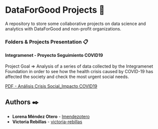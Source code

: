 # DataForGood Projects 🚀
A repository to store some collaborative projects on data science and analytics with DataForGood and non-profit organizations.


### Folders & Projects Presentation 📋

#### Integramenet - Proyecto Seguimiento COVID19

Project Goal => Analysis of a series of data collected by the Integramenet Foundation in order to see how the health crisis caused by COVID-19 has affected the society and check the most urgent social needs.


[PDF - Análisis Crisis Social_Impacto COVID19](https://github.com/lmendezotero/DataForGoodBCN/blob/master/Integramanet/Crisis%20Social%20%26%20COVID19/Analisis%20Crisis%20Social_Impacto%20COVID19%20-%20Integramanet.pdf) 


## Authors ✒️

* **Lorena Méndez Otero** - [lmendezotero](https://github.com/lmendezotero) 
* **Victoria Rebillas** - [victoria-rebillas](https://github.com/victoria-rebillas) 

